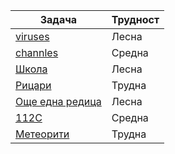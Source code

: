 | Задача | Трудност |
| ----- | ----- |
| [viruses](https://arena.infosbg.com/#/catalog/181/problem/100431) | Лесна |
| [channles](https://arena.infosbg.com/#/catalog/42/problem/100081) | Средна |
| [Школа](https://judge.openfmi.net/practice/open_contest?contest_id=178&fbclid=IwAR0V4PD1lwIFuH10peHH35RxgyV6BqEN0DH_LhYdhArMiNlsct9h5UftstE) | Лесна |
| [Рицари](https://judge.openfmi.net/practice/open_contest?contest_id=178&fbclid=IwAR0V4PD1lwIFuH10peHH35RxgyV6BqEN0DH_LhYdhArMiNlsct9h5UftstE) | Трудна |
| [Още една редица](https://judge.openfmi.net/practice/open_contest?contest_id=178&fbclid=IwAR0V4PD1lwIFuH10peHH35RxgyV6BqEN0DH_LhYdhArMiNlsct9h5UftstE) | Лесна |
| [112C](https://judge.openfmi.net/practice/open_contest?contest_id=178&fbclid=IwAR0V4PD1lwIFuH10peHH35RxgyV6BqEN0DH_LhYdhArMiNlsct9h5UftstE) | Средна |
| [Метеорити](https://judge.openfmi.net/practice/open_contest?contest_id=178&fbclid=IwAR0V4PD1lwIFuH10peHH35RxgyV6BqEN0DH_LhYdhArMiNlsct9h5UftstE) | Трудна |
